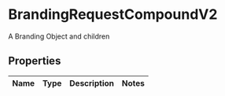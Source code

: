 

# BrandingRequestCompoundV2

A Branding Object and children

## Properties

| Name | Type | Description | Notes |
|------------ | ------------- | ------------- | -------------|



